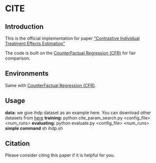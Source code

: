 # CITE

## Introduction
This is the official implementation for paper ["Contrastive Individual Treatment Effects Estimation" ]()  

The code is built on the [CounterFactual Regression (CFR)](https://arxiv.org/abs/1606.03976) for fair comparison.  

## Environments

Same with [CounterFactual Regression (CFR)](https://arxiv.org/abs/1606.03976).  

## Usage

**data:** we give ihdp dataset as an example here. You can download other datasets from [here](https://www.fredjo.com/)
**training:** python cite_param_search.py <config_file> <num_runs>
**evaluating:** python evaluate.py <config_file> <num_runs>
**simple command** sh ihdp.sh

## Citation

Please consider citing this paper if it is helpful for you.












